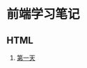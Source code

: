 # 前端学习笔记

## HTML
1. [第一天](https://github.com/lifan10/WebNote/blob/master/01-HTML/day01/day01-前端学习笔记.txt)
